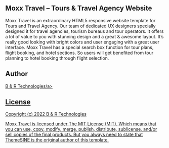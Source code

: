 Moxx Travel – Tours & Travel Agency Website
-------------------------------------------------
Moxx Travel is an extraordinary HTML5 responsive website template for Tours and Travel Agency. Our team of dedicated UX designers specially designed it for travel agencies, tourism bureaus and tour operators. It offers a lot of value to you with stunning design and a great & awesome layout. It’s really good looking with bright colors and user engaging with a great user interface.
Moxx Travel has a special search box function for tour plans, flight booking, and hotel sections. So users will get benefited from tour planning to hotel booking through flight selection.
<!-- 
We would love to see how you use this amazing html5 template. You can notify us about your site by sending a mail to us. We will write a blog post to showcase the best examples.

Preview
--------
![free travel agency responsive html template](https://cdn.dribbble.com/users/1914192/screenshots/4242909/tournest-travel-agency-responsive-html5-website-template-free-download-.jpg) -->

<!-- Demo site
---------
<a href="http://demo.themesine.com/" rel="nofollow" target="_blank">Demo</a>  -->

Author
-------
<a href="#" target="_blank">B & R Technologies/a>
<!-- 
Other templates
---------------
<a href="https://www.themesine.com/downloads/dashloon-bootstrap-admin-dashboard/" rel="nofollow" target="_blank">DashLoon admin template</a> -->

License
--------
Copyright (c) 2022 B & R Technologies

Moxx Travel is licensed under The MIT License (MIT). Which means that you can use, copy, modify, merge, publish, distribute, sublicense, and/or sell copies of the final products. But you always need to state that ThemeSINE is the original author of this template.